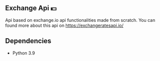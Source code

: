 ## Exchange Api :dollar:
Api based on exchange.io api functionalities made from scratch. You can found more about this api on https://exchangeratesapi.io/

## Dependencies
- Python 3.9

